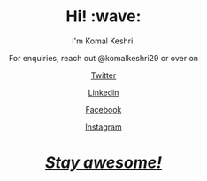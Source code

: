 <h1 align='center'> Hi! :wave:</h1>
<p align='center'>
I'm Komal Keshri.
</p>
<p align='center'>For enquiries, reach out @komalkeshri29 or over on</p>
 <p align='center'><a href="https://twitter.com/komalkeshri29">Twitter</p>
<p align='center'><a href="https://www.linkedin.com/in/komalkeshri29/">Linkedin</p>
<p align='center'><a href="https://www.facebook.com/komalkeshri29">Facebook</p>
 <p align='center'><a href="https://www.instagram.com/komalkeshri29/">Instagram</p>


<h1 align='center'><i>Stay awesome!</i></h1>
<!---
komalkeshri29/komalkeshri29 is a ✨ special ✨ repository because its `README.md` (this file) appears on your GitHub profile.
You can click the Preview link to take a look at your changes.
--->
